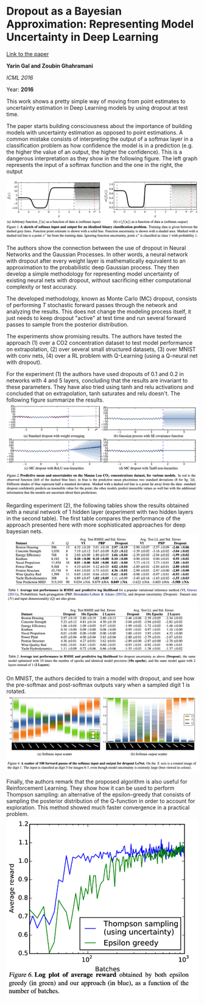 # Dropout as a Bayesian Approximation: Representing Model Uncertainty in Deep Learning

[Link to the paper](https://arxiv.org/abs/1506.02142)

**Yarin Gal and Zoubin Ghahramani**

*ICML 2016*

Year: **2016**

This work shows a pretty simple way of moving from point estimates to uncertainty estimation in Deep Learning models by using dropout at test time.

The paper starts building consciousness about the importance of building models with uncertainty estimation as opposed to point estimations. A common mistake consists of interpreting the output of a softmax layer in a classification problem as how confidence the model is in a prediction (e.g. the higher the value of an output, the higher the confidence). This is a dangerous interpretation as they show in the following figure. The left graph represents the input of a softmax function and the one in the right, the output

![](gal2016/softmax-confidence.png)


The authors show the connection between the use of dropout in Neural Networks and the Gaussian Processes. In other words, a neural network with dropout after every weight layer is mathematically equivalent to an approximation to the probabilistic deep Gaussian process. They then develop a simple methodology for representing model uncertainty of existing neural nets with dropout, without sacrificing either computational complexity or test accuracy.

The developed methodology, known as Monte Carlo (MC) dropout, consists of performing $T$ stochastic forward passes through the network and analyzing the results. This does not change the modeling process itself, it just needs to keep dropout "active" at test time and run several forward passes to sample from the posterior distribution.

The experiments show promising results. The authors have tested the approach (1) over a CO2 concentration dataset to test model performance on extrapolation, (2) over several small structured datasets, (3) over MNIST with conv nets, (4) over a RL problem with Q-Learning (using a Q-neural net with dropout).

For the experiment (1) the authors have used dropouts of 0.1 and 0.2 in networks with 4 and 5 layers, concluding that the results are invariant to these parameters. They have also tried using tanh and relu activations and concluded that on extrapolation, tanh saturates and relu doesn't. The following figure summarize the results.
![](gal2016/extrapolation-analysis.png)

Regarding experiment (2), the following tables show the results obtained with a neural network of 1 hidden layer (experiment with two hidden layers in the second table). The first table compares the performance of the approach presented here with more sophisticated approaches for deep bayesian nets.
![](gal2016/bayesian-approaches-comparison.png)
![](gal2016/model-variation.png)

On MNIST, the authors decided to train a model with dropout, and see how the pre-softmax and post-softmax outputs vary when a sampled digit 1 is rotated.
![](gal2016/mnist-uncertainty.png)

Finally, the authors remark that the proposed algorithm is also useful for Reinforcement Learning. They show how it can be used to perform Thompson sampling: an alternative of the epsilon-greedy that consists of sampling the posterior distribution of the Q-function in order to account for exploration. This method showed much faster convergence in a practical problem.
![](gal2016/rl-dropout.png)



